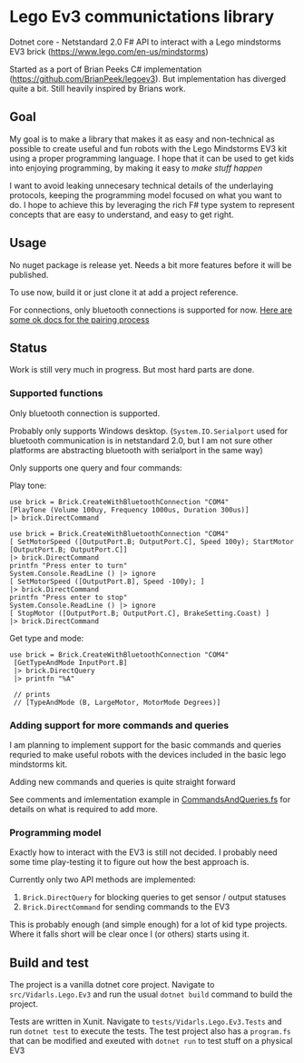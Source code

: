 # Lego Ev3 communictations library

Dotnet core - Netstandard 2.0 F# API to interact with a Lego mindstorms EV3 brick (https://www.lego.com/en-us/mindstorms)

Started as a port of Brian Peeks C# implementation (https://github.com/BrianPeek/legoev3). But implementation has diverged quite a bit. Still heavily inspired by Brians work.

## Goal

My goal is to make a library that makes it as easy and non-technical as possible to create useful and fun robots with the Lego Mindstorms EV3 kit using a proper programming language. I hope that it can be used to get kids into enjoying programming, by making it easy to *make stuff happen*

I want to avoid leaking unnecesary technical details of the underlaying protocols, keeping the programming model focused on what you want to do. I hope to achieve this by leveraging the rich F# type system to represent concepts that are easy to understand, and easy to get right.

## Usage

No nuget package is release yet. Needs a bit more features before it will be published.

To use now, build it or just clone it at add a project reference.

For connections, only bluetooth connections is supported for now. [Here are some ok docs for the pairing process](https://se.mathworks.com/help/supportpkg/legomindstormsev3io/ug/connect-to-an-ev3-brick-over-bluetooth-using-windows-1.html)

## Status

Work is still very much in progress. But most hard parts are done.

### Supported functions

Only bluetooth connection is supported.

Probably only supports Windows desktop. (`System.IO.Serialport` used for bluetooth communication is in netstandard 2.0, but I am not sure other platforms are abstracting bluetooth with serialport in the same way)

Only supports one query and four commands:

Play tone:

```F#
use brick = Brick.CreateWithBluetoothConnection "COM4"
[PlayTone (Volume 100uy, Frequency 1000us, Duration 300us)]
|> brick.DirectCommand
```

```F#
use brick = Brick.CreateWithBluetoothConnection "COM4"
[ SetMotorSpeed ([OutputPort.B; OutputPort.C], Speed 100y); StartMotor [OutputPort.B; OutputPort.C]]
|> brick.DirectCommand
printfn "Press enter to turn"
System.Console.ReadLine () |> ignore
[ SetMotorSpeed ([OutputPort.B], Speed -100y); ]
|> brick.DirectCommand
printfn "Press enter to stop"
System.Console.ReadLine () |> ignore
[ StopMotor ([OutputPort.B; OutputPort.C], BrakeSetting.Coast) ]
|> brick.DirectCommand
```

Get type and mode:

```F#
use brick = Brick.CreateWithBluetoothConnection "COM4"
 [GetTypeAndMode InputPort.B]
 |> brick.DirectQuery
 |> printfn "%A"

 // prints
 // [TypeAndMode (B, LargeMotor, MotorMode Degrees)]
 ```

 ### Adding support for more commands and queries

 I am planning to implement support for the basic commands and queries 
 requried to make useful robots with the devices included in the basic
 lego mindstorms kit.

 Adding new commands and queries is quite straight forward

 See comments and imlementation example in [CommandsAndQueries.fs](https://github.com/Vidarls/LegoEv3Fsharp/blob/master/src/Vidarls.Lego.Ev3/CommandsAndQueries.fs) for details on what is required to add more.

 ### Programming model

 Exactly how to interact with the EV3 is still not decided. I probably need some time play-testing it to figure out how the best approach is.

 Currently only two API methods are implemented:

 1. `Brick.DirectQuery` for blocking queries to get sensor / output statuses
 2. `Brick.DirectCommand` for sending commands to the EV3

 This is probably enough (and simple enough) for a lot of kid type projects. Where it falls short will be clear once I (or others) starts using it.

 ## Build and test

 The project is a vanilla dotnet core project. Navigate to `src/Vidarls.Lego.Ev3` and run the usual `dotnet build` command to build the project.

 Tests are written in Xunit. Navigate to `tests/Vidarls.Lego.Ev3.Tests` and run `dotnet test` to execute the tests. The test project also has a `program.fs` that can be modified and exeuted with `dotnet run` to test stuff on a physical EV3

